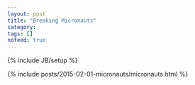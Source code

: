 ```yaml
---
layout: post
title: "Breaking Micronauts"
category: 
tags: []
nofeed: true
---
```

{% include JB/setup %}

<style>
.output_stdout pre {
    max-height: 400px;
    overflow-wrap: break-word;
}
</style>

{% include posts/2015-02-01-micronauts/micronauts.html %}
